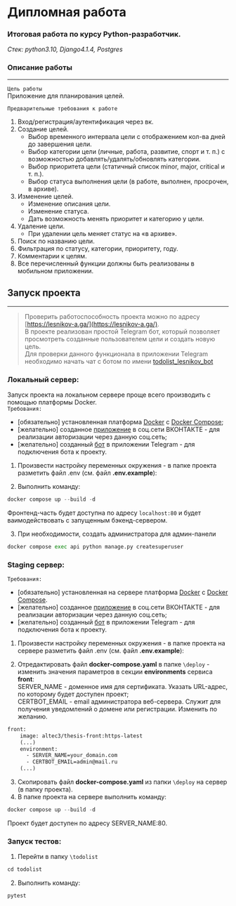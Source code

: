 # Дипломная работа
### Итоговая работа по курсу Python-разработчик.

_Стек: python3.10, Django4.1.4, Postgres_
####
### Описание работы

---

`Цель работы`  
Приложение для планирования целей.  

`Предварительные требования к работе`

1. Вход/регистрация/аутентификация через вк.
2. Создание целей.
   * Выбор временного интервала цели с отображением кол-ва дней до завершения цели.
   * Выбор категории цели (личные, работа, развитие, спорт и т. п.) с возможностью добавлять/удалять/обновлять категории.
   * Выбор приоритета цели (статичный список minor, major, critical и т. п.).
   * Выбор статуса выполнения цели (в работе, выполнен, просрочен, в архиве).
3. Изменение целей.
   * Изменение описания цели.
   * Изменение статуса.
   * Дать возможность менять приоритет и категорию у цели.
4. Удаление цели.
   * При удалении цель меняет статус на «в архиве».
5. Поиск по названию цели.
6. Фильтрация по статусу, категории, приоритету, году.
7. Комментарии к целям.
8. Все перечисленный функции должны быть реализованы в мобильном приложении.
####
## Запуск проекта

---
> Проверить работоспособность проекта можно по адресу [https://lesnikov-a.ga/](https://lesnikov-a.ga/).  
> В проекте реализован простой Telegram бот, который позволяет просмотреть созданные пользователем цели
> и создать новую цель.  
> Для проверки данного функционала в приложении Telegram необходимо начать чат с ботом по имени
> [todolist_lesnikov_bot](https://t.me/todolist_lesnikov_bot)

### Локальный сервер:  

Запуск проекта на локальном сервере проще всего производить с помощью платформы Docker.  
`Требования:`  
* [обязательно] установленная платформа [Docker](https://docs.docker.com/get-docker/) с
[Docker Compose](https://docs.docker.com/compose/install/);
* [желательно] созданное [приложение](https://dev.vk.com/) в соц.сети ВКОНТАКТЕ - для реализации авторизации через данную соц.сеть;
* [желательно] созданный [бот](https://telegram.me/BotFather) в приложении Telegram - для подключения бота к проекту.

1. Произвести настройку переменных окружения - в папке проекта разметить файл .env (см. файл **.env.example**):

2. Выполнить команду:
```python
docker compose up --build -d
```
Фронтенд-часть будет доступна по адресу `localhost:80` и будет ваимодействовать с запущенным бэкенд-сервером.  

3. При необходимости, создать администратора для админ-панели

```python
docker compose exec api python manage.py createsuperuser
```
### Staging сервер:

`Требования:`
* [обязательно] установленная на сервере платформа [Docker](https://docs.docker.com/get-docker/) с
[Docker Compose](https://docs.docker.com/compose/install/).
* [желательно] созданное [приложение](https://dev.vk.com/) в соц.сети ВКОНТАКТЕ - для реализации авторизации через данную соц.сеть;
* [желательно] созданный [бот](https://telegram.me/BotFather) в приложении Telegram - для подключения бота к проекту.

1. Произвести настройку переменных окружения - в папке проекта на сервере разметить файл .env (см. файл **.env.example**):

2. Отредактировать файл **docker-compose.yaml** в папке `\deploy` - изменить
значения параметров в секции **environments** сервиса **front**:  
SERVER_NAME - доменное имя для сертификата. Указать URL-адрес, по которому будет доступен проект;  
CERTBOT_EMAIL - email администратора веб-сервера. Служит для получения уведомлений о домене или регистрации.
Изменить по желанию.
```dockerfile
front:
    image: altec3/thesis-front:https-latest
    (...)
    environment:
      - SERVER_NAME=your_domain.com
      - CERTBOT_EMAIL=admin@mail.ru
    (...)
```
3. Скопировать файл **docker-compose.yaml** из папки `\deploy` на сервер (в папку проекта).
4. В папке проекта на сервере выполнить команду:
```python
docker compose up --build -d
```
Проект будет доступен по адресу SERVER_NAME:80.

### Запуск тестов:

1. Перейти в папку `\todolist`
```python
cd todolist
```
2. Выполнить команду:
```python
pytest
```

